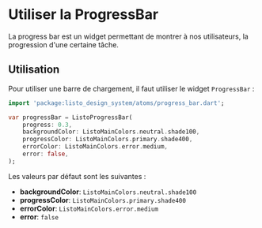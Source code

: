 # Utiliser la ProgressBar

La progress bar est un widget permettant de montrer à nos utilisateurs, la progression d'une certaine tâche.

## Utilisation

Pour utiliser une barre de chargement, il faut utiliser le widget `ProgressBar` :

```dart
import 'package:listo_design_system/atoms/progress_bar.dart';

var progressBar = ListoProgressBar(
    progress: 0.3,
    backgroundColor: ListoMainColors.neutral.shade100,
    progressColor: ListoMainColors.primary.shade400,
    errorColor: ListoMainColors.error.medium,
    error: false,
);
```

Les valeurs par défaut sont les suivantes :
* **backgroundColor**: `ListoMainColors.neutral.shade100`
* **progressColor**: `ListoMainColors.primary.shade400`
* **errorColor**: `ListoMainColors.error.medium`
* **error**: `false`